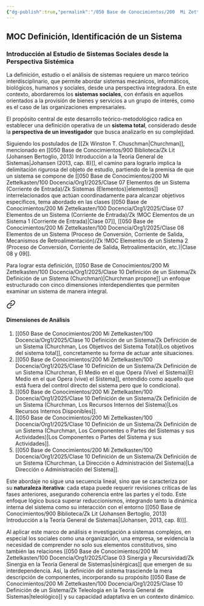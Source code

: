 ```yaml
---
{"dg-publish":true,"permalink":"/050 Base de Conocimientos/200  Mi Zettelkasten/100 Docencia/Org1/2025/Clase 10 Definición de un Sistema/Zk !MOC Definición, Identificación de un Sistema/","tags":["moc","sistema"]}
---
```


## MOC Definición, Identificación de un Sistema

### Introducción al Estudio de Sistemas Sociales desde la Perspectiva Sistémica

La definición, estudio o el análisis de sistemas requiere un marco teórico interdisciplinario, que permite abordar sistemas mecánicos, informáticos, biológicos, humanos y sociales, desde una perspectiva integradora. En este contexto, abordaremos los **sistemas sociales**, con énfasis en aquellos orientados a la provisión de bienes y servicios a un grupo de interés, como es el caso de las organizaciones empresariales.

El propósito central de este desarrollo teórico-metodológico radica en establecer una definición operativa de un **sistema total**, considerado desde la **perspectiva de un investigador** que busca analizarlo en su complejidad. 

Siguiendo los postulados de [[Zk Winston T. Chuschman\|Churchman]], mencionado en [[050 Base de Conocimientos/900 Biblioteca/Zk Lit (Johansen Bertoglio, 2013) Introducción a la Teoría General de Sistemas\|Johansen (2013, cap. 8)]], el camino para lograrlo implica la delimitación rigurosa del objeto de estudio, partiendo de la premisa de que un sistema se compone de [[050 Base de Conocimientos/200  Mi Zettelkasten/100 Docencia/Org1/2025/Clase 07 Elementos de un Sistema (Corriente de Entrada)/Zk Sistemas (Elementos)\|elementos]] interrelacionados que actúan coordinadamente para alcanzar objetivos específicos, tema abordado en las clases [[050 Base de Conocimientos/200  Mi Zettelkasten/100 Docencia/Org1/2025/Clase 07 Elementos de un Sistema (Corriente de Entrada)/Zk !MOC Elementos de un Sistema 1 (Corriente de Entrada)\|Clase 07]],  [[050 Base de Conocimientos/200  Mi Zettelkasten/100 Docencia/Org1/2025/Clase 08 Elementos de un Sistema (Proceso de Conversión, Corriente de Salida, Mecanismos de Retroalimentación)/Zk !MOC Elementos de un Sistema 2 (Proceso de Conversión, Corriente de Salida, Retroalimentación, etc.)\|Clase 08 y 09]].

Para lograr esta definición, [[050 Base de Conocimientos/200  Mi Zettelkasten/100 Docencia/Org1/2025/Clase 10 Definición de un Sistema/Zk Definición de un Sistema (Churchman)\|Churchman propone]] un enfoque estructurado con cinco dimensiones interdependientes que permiten examinar un sistema de manera integral. 

<div class="transclusion internal-embed is-loaded"><a class="markdown-embed-link" href="/050 Base de Conocimientos/200  Mi Zettelkasten/100 Docencia/Org1/2025/Clase 10 Definición de un Sistema/Zk Definición de un Sistema (Churchman)/#dimensiones-de-analisis" aria-label="Open link"><svg xmlns="http://www.w3.org/2000/svg" width="24" height="24" viewBox="0 0 24 24" fill="none" stroke="currentColor" stroke-width="2" stroke-linecap="round" stroke-linejoin="round" class="svg-icon lucide-link"><path d="M10 13a5 5 0 0 0 7.54.54l3-3a5 5 0 0 0-7.07-7.07l-1.72 1.71"></path><path d="M14 11a5 5 0 0 0-7.54-.54l-3 3a5 5 0 0 0 7.07 7.07l1.71-1.71"></path></svg></a><div class="markdown-embed">



#### Dimensiones de Análisis
1. [[050 Base de Conocimientos/200  Mi Zettelkasten/100 Docencia/Org1/2025/Clase 10 Definición de un Sistema/Zk Definición de un Sistema (Churchman, Los Objetivos del Sistema Total)\|Los objetivos del sistema total]], concretamente su forma de actuar ante situaciones.
2. [[050 Base de Conocimientos/200  Mi Zettelkasten/100 Docencia/Org1/2025/Clase 10 Definición de un Sistema/Zk Definición de un Sistema (Churchman, El Medio en el que Opera (Vive) el Sistema)\|El Medio en el que Opera (vive) el Sistema]], entendido como aquello que está fuera del control directo del sistema pero que lo condiciona).
3. [[050 Base de Conocimientos/200  Mi Zettelkasten/100 Docencia/Org1/2025/Clase 10 Definición de un Sistema/Zk Definición de un Sistema (Churchman, Los Recursos Internos del Sistema)\|Los Recursos Internos Disponibles]].
4. [[050 Base de Conocimientos/200  Mi Zettelkasten/100 Docencia/Org1/2025/Clase 10 Definición de un Sistema/Zk Definición de un Sistema (Churchman, Los Componentes o Partes del Sistemas y sus Actividades)\|Los Componentes o Partes del Sistema y sus Actividades]].
5. [[050 Base de Conocimientos/200  Mi Zettelkasten/100 Docencia/Org1/2025/Clase 10 Definición de un Sistema/Zk Definición de un Sistema (Churchman, La Dirección o Administración del Sistema)\|La Dirección o Administración del Sistema]].


</div></div>


Este abordaje no sigue una secuencia lineal, sino que se caracteriza por su **naturaleza iterativa**: cada etapa puede requerir revisiones críticas de las fases anteriores, asegurando coherencia entre las partes y el todo. Este enfoque lógico busca superar reduccionismos, integrando tanto la dinámica interna del sistema como su interacción con el entorno [[050 Base de Conocimientos/900 Biblioteca/Zk Lit (Johansen Bertoglio, 2013) Introducción a la Teoría General de Sistemas\|(Johansen, 2013, cap. 8)]].

Al aplicar este marco de análisis e investigación a sistemas complejos, en especial los sociales como una organización, una empresa, se evidencia la necesidad de comprender no solo sus elementos constitutivos, sino también las relaciones [[050 Base de Conocimientos/200  Mi Zettelkasten/100 Docencia/Org1/2025/Clase 03 Sinergia y Recursividad/Zk Sinergia en la Teoría General de Sistemas\|sinérgicas]] que emergen de su interdependencia. Así, la definición del sistema trasciende la mera descripción de componentes, incorporando su propósito [[050 Base de Conocimientos/200  Mi Zettelkasten/100 Docencia/Org1/2025/Clase 10 Definición de un Sistema/Zk Teleología en la Teoría General de Sistemas\|teleológico]] y su capacidad adaptativa en un contexto dinámico.




